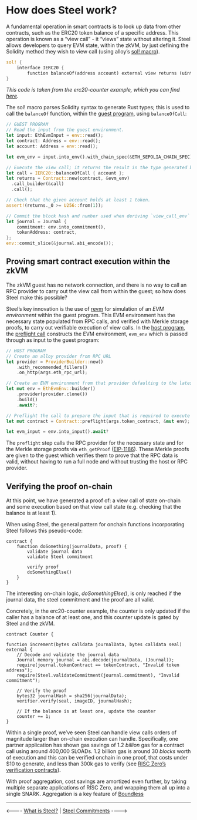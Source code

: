 # How does Steel work?

A fundamental operation in smart contracts is to look up data from other contracts, such as the ERC20 token balance of a specific address. This operation is known as a “view call” \- it “views” state without altering it. Steel allows developers to query EVM state, within the zkVM, by just defining the Solidity method they wish to view call (using alloy’s [sol\! macro][sol-macro]).

```rust
sol! {
    interface IERC20 {
        function balanceOf(address account) external view returns (uint);
}
```

_This code is taken from the erc20-counter example, which you can find [here]._

The sol\! macro parses Solidity syntax to generate Rust types; this is used to call the `balanceOf` function, within the [guest program], using `balanceOfCall`:

```rust
// GUEST PROGRAM
// Read the input from the guest environment.
let input: EthEvmInput = env::read();
let contract: Address = env::read();
let account: Address = env::read();

let evm_env = input.into_env().with_chain_spec(&ETH_SEPOLIA_CHAIN_SPEC);

// Execute the view call; it returns the result in the type generated by the `sol!` macro.
let call = IERC20::balanceOfCall { account };
let returns = Contract::new(contract, &evm_env)
  .call_builder(&call)
  .call();

// Check that the given account holds at least 1 token.
assert!(returns._0 >= U256::from(1));   

// Commit the block hash and number used when deriving `view_call_env` to the journal.
let journal = Journal {
    commitment: env.into_commitment(),
    tokenAddress: contract,
};
env::commit_slice(&journal.abi_encode());
```

## Proving smart contract execution within the zkVM

The zkVM guest has no network connection, and there is no way to call an RPC provider to carry out the view call from within the guest; so how does Steel make this possible?

Steel’s key innovation is the use of [revm] for simulation of an _EVM environment_ within the guest program. This EVM environment has the necessary state populated from RPC calls, and verified with Merkle storage proofs, to carry out verifiable execution of view calls. In the [host program], the [preflight call] constructs the EVM environment, `evm_env` which is passed through as input to the guest program:

```rust
// HOST PROGRAM
// Create an alloy provider from RPC URL
let provider = ProviderBuilder::new()
    .with_recommended_fillers()
    .on_http(args.eth_rpc_url);

// Create an EVM environment from that provider defaulting to the latest block.
let mut env = EthEvmEnv::builder()
    .provider(provider.clone())
    .build()
    .await?;

// Preflight the call to prepare the input that is required to execute the function in the guest without RPC access. 
let mut contract = Contract::preflight(args.token_contract, &mut env);

let evm_input = env.into_input().await?
```

The `preflight` step calls the RPC provider for the necessary state and for the Merkle storage proofs via `eth_getProof` ([EIP-1186]). These Merkle proofs are given to the guest which verifies them to prove that the RPC data is valid, without having to run a full node and without trusting the host or RPC provider.

## Verifying the proof on-chain

At this point, we have generated a proof of: a view call of state on-chain and some execution based on that view call state (e.g. checking that the balance is at least 1).

When using Steel, the general pattern for onchain functions incorporating Steel follows this pseudo-code:

```solidity
contract {
    function doSomething(journalData, proof) {
        validate journal data
        validate Steel commitment

        verify proof
        doSomethingElse() 
    }
}
```

The interesting on-chain logic, _doSomethingElse()_, is only reached if the journal data, the steel commitment and the proof are all valid.

Concretely, in the erc20-counter example, the counter is only updated if the caller has a balance of at least one, and this counter update is gated by Steel and the zkVM.

```solidity
contract Counter {

function increment(bytes calldata journalData, bytes calldata seal) external {
    // Decode and validate the journal data
    Journal memory journal = abi.decode(journalData, (Journal));
    require(journal.tokenContract == tokenContract, "Invalid token address");
    require(Steel.validateCommitment(journal.commitment), "Invalid commitment");
  
    // Verify the proof
    bytes32 journalHash = sha256(journalData);
    verifier.verify(seal, imageID, journalHash);
    
    // If the balance is at least one, update the counter
    counter += 1;
}
```

Within a single proof, we’ve seen Steel can handle view calls orders of magnitude larger than on-chain execution can handle. Specifically, one partner application has shown gas savings of 1.2 _billion_ gas for a contract call using around 400,000 SLOADs. 1.2 billion gas is around 30 _blocks_ worth of execution and this can be verified onchain in one proof, that costs under $10 to generate, and less than 300k gas to verify (see [RISC Zero’s verification contracts][verifier-contracts]).

With proof aggregation, cost savings are amortized even further, by taking multiple separate applications of RISC Zero, and wrapping them all up into a single SNARK.
Aggregation is a key feature of [Boundless][boundless-website]

[boundless-website]: https://beboundless.xyz/

---

<---- [What is Steel?] | [Steel Commitments] ---->

[sol-macro]: https://alloy.rs/examples/sol-macro/index.html
[here]: https://github.com/risc0/risc0-ethereum/blob/release-1.3/examples/erc20-counter
[guest program]: https://dev.risczero.com/terminology#guest-program
[revm]: https://docs.rs/revm/latest/revm/
[host program]: https://dev.risczero.com/terminology#host-program
[preflight call]: https://docs.rs/risc0-steel/latest/risc0_steel/struct.Contract.html
[EIP-1186]: https://eips.ethereum.org/EIPS/eip-1186
[verifier-contracts]: https://dev.risczero.com/api/blockchain-integration/contracts/verifier
[What is Steel?]: ./what-is-steel.md
[Steel Commitments]: ./steel-commitments.md
